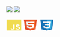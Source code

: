 <img height="180em" src="https://github-readme-stats.vercel.app/api?username=hannah-rachel&show_icons=true&theme=chartreuse-dark&include_all_commits=true&count_private=true"/>
<img height="180em" src="https://github-readme-stats.vercel.app/api/top-langs/?username=hannah-rachel&layout=compact&langs_count=7&theme=chartreuse-dark"/>
<div style="display: inline_block"><br>
  <img align="center" alt="Hannah-Js" height="30" width="40" src="https://raw.githubusercontent.com/devicons/devicon/master/icons/javascript/javascript-plain.svg">
  <img align="center" alt="Hannah-HTML" height="30" width="40" src="https://raw.githubusercontent.com/devicons/devicon/master/icons/html5/html5-original.svg">
  <img align="center" alt="Hannah-CSS" height="30" width="40" src="https://raw.githubusercontent.com/devicons/devicon/master/icons/css3/css3-original.svg">
</div>
